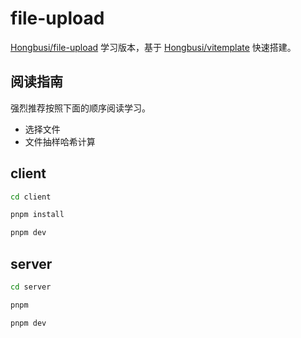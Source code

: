 # file-upload

[Hongbusi/file-upload](https://github.com/Hongbusi/file-upload) 学习版本，基于 [Hongbusi/vitemplate](https://github.com/Hongbusi/vitemplate) 快速搭建。

## 阅读指南

强烈推荐按照下面的顺序阅读学习。

- 选择文件
- 文件抽样哈希计算

## client

``` bash
cd client

pnpm install

pnpm dev
```

## server

``` bash
cd server

pnpm

pnpm dev
```
